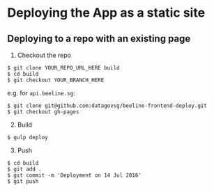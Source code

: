 

# Deploying the App as a static site

## Deploying to a repo with an existing page

1. Checkout the repo
```
$ git clone YOUR_REPO_URL_HERE build
$ cd build
$ git checkout YOUR_BRANCH_HERE
```

e.g. for `api.beeline.sg`:
```
$ git clone git@github.com:datagovsg/beeline-frontend-deploy.git
$ git checkout gh-pages
```

2. Build
```
$ gulp deploy
```

3. Push
```
$ cd build
$ git add .
$ git commit -m 'Deployment on 14 Jul 2016'
$ git push
```


